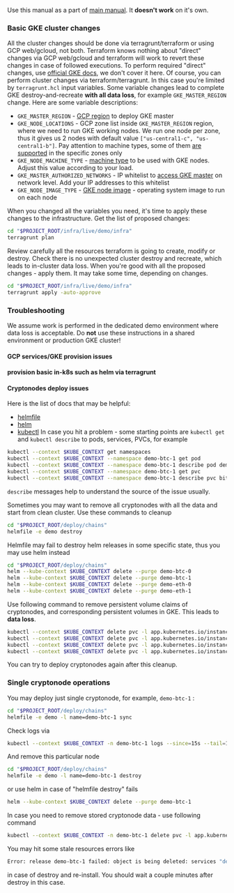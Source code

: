 Use this manual as a part of [main manual](README.md). It **doesn't work** on it's own. 

### Basic GKE cluster changes
All the cluster changes should be done via terragrunt/terraform or using GCP web/gcloud, not both.
Terraform knows nothing about "direct" changes via GCP web/gcloud and terraform will work to revert these changes in case of followed executions.
To perform required "direct" changes, use [official GKE docs](https://cloud.google.com/kubernetes-engine/docs), we don't cover it here.
Of course, you can perform cluster changes via terraform/terragrunt. In this case you're limited by `terragrunt.hcl` input variables. 
Some variable changes lead to complete GKE destroy-and-recreate **with all data loss**, for example `GKE_MASTER_REGION` change.
Here are some variable descriptions:
* `GKE_MASTER_REGION` - [GCP region](https://cloud.google.com/compute/docs/regions-zones) to deploy GKE master
* `GKE_NODE_LOCATIONS` - GCP zone list inside `GKE_MASTER_REGION` region, where we need to run GKE working nodes. We run one node per zone,
    thus it gives us 2 nodes with default value `["us-central1-c", "us-central1-b"]`. Pay attention to machine types, 
    some of them [are supported](https://cloud.google.com/compute/docs/regions-zones#available) in the specific zones only  
* `GKE_NODE_MACHINE_TYPE` - [machine type](https://cloud.google.com/compute/docs/machine-types) to be used with GKE nodes. 
    Adjust this value according to your load. 
* `GKE_MASTER_AUTHORIZED_NETWORKS` - IP whitelist to [access GKE master](https://cloud.google.com/kubernetes-engine/docs/how-to/authorized-networks) on network level.
    Add your IP addresses to this whitelist
* `GKE_NODE_IMAGE_TYPE` - [GKE node image](https://cloud.google.com/kubernetes-engine/docs/concepts/node-images) - operating system image to run on each node

When you changed all the variables you need, it's time to apply these changes to the infrastructure. Get the list of proposed changes:
 ```bash
cd "$PROJECT_ROOT/infra/live/demo/infra"
terragrunt plan
 ```
Review carefully all the resources terraform is going to create, modify or destroy. Check there is no unexpected cluster 
destroy and recreate, which leads to in-cluster data loss. When you're good with all the proposed changes - apply them. 
It may take some time, depending on changes.
```bash
cd "$PROJECT_ROOT/infra/live/demo/infra"
terragrunt apply -auto-approve
```
### Troubleshooting 
We assume work is performed in the dedicated demo environment where data loss is acceptable. Do **not** use these instructions in 
a shared environment or production GKE cluster!  
#### GCP services/GKE provision issues
#### provision basic in-k8s such as helm via terragrunt
#### Cryptonodes deploy issues
Here is the list of docs that may be helpful:
* [helmfile](https://github.com/roboll/helmfile)
* [helm](https://helm.sh/docs/)
* [kubectl](https://kubernetes.io/docs/reference/kubectl/overview/)
In case you hit a problem - some starting points are `kubectl get` and `kubectl describe` to pods, services, PVCs, for example
```bash
kubectl --context $KUBE_CONTEXT get namespaces
kubectl --context $KUBE_CONTEXT --namespace demo-btc-1 get pod
kubectl --context $KUBE_CONTEXT --namespace demo-btc-1 describe pod demo-btc1-bitcoind-0
kubectl --context $KUBE_CONTEXT --namespace demo-btc-1 get pvc
kubectl --context $KUBE_CONTEXT --namespace demo-btc-1 describe pvc bitcoind-pvc-demo-btc1-bitcoind-0
``` 
`describe` messages help to understand the source of the issue usually.

Sometimes you may want to remove all cryptonodes with all the data and start from clean cluster. Use these commands to cleanup  
```bash
cd "$PROJECT_ROOT/deploy/chains"
helmfile -e demo destroy
```
Helmfile may fail to destroy helm releases in some specific state, thus you may use helm instead 
```bash
cd "$PROJECT_ROOT/deploy/chains"
helm --kube-context $KUBE_CONTEXT delete --purge demo-btc-0
helm --kube-context $KUBE_CONTEXT delete --purge demo-btc-1
helm --kube-context $KUBE_CONTEXT delete --purge demo-eth-0
helm --kube-context $KUBE_CONTEXT delete --purge demo-eth-1
```
Use following command to remove  persistent volume claims of cryptonodes, and corresponding persistent volumes in GKE. This leads to **data loss**. 
```bash
kubectl --context $KUBE_CONTEXT delete pvc -l app.kubernetes.io/instance=demo-btc-0 -A
kubectl --context $KUBE_CONTEXT delete pvc -l app.kubernetes.io/instance=demo-btc-1 -A
kubectl --context $KUBE_CONTEXT delete pvc -l app.kubernetes.io/instance=demo-eth-0 -A
kubectl --context $KUBE_CONTEXT delete pvc -l app.kubernetes.io/instance=demo-eth-1 -A
```
You can try to deploy cryptonodes again after this cleanup.

### Single cryptonode operations 
You may deploy just single cryptonode, for example, `demo-btc-1` :
```bash
cd "$PROJECT_ROOT/deploy/chains"
helmfile -e demo -l name=demo-btc-1 sync
```
Check logs via
```bash
kubectl --context $KUBE_CONTEXT -n demo-btc-1 logs --since=15s --tail=10 demo-btc-1-bitcoind-0
```
And remove this particular node
```bash
cd "$PROJECT_ROOT/deploy/chains"
helmfile -e demo -l name=demo-btc-1 destroy
```
or use helm in case of "helmfile destroy" fails
```bash
helm --kube-context $KUBE_CONTEXT delete --purge demo-btc-1
```
In case you need to remove stored cryptonode data - use following command
```bash
kubectl --context $KUBE_CONTEXT -n demo-btc-1 delete pvc -l app.kubernetes.io/instance=demo-btc-1
```

You may hit some stale resources errors like 
```bash
Error: release demo-btc-1 failed: object is being deleted: services "demo-btc-1-lb-p2p" already exists
```
in case of destroy and re-install. You should wait a couple minutes after destroy in this case. 
